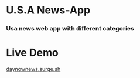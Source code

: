 # U.S.A News-App

<h3> Usa news web app with different categories</h3>

<h1>Live Demo</h1>
<a href="daynownews.surge.sh">daynownews.surge.sh</a>
